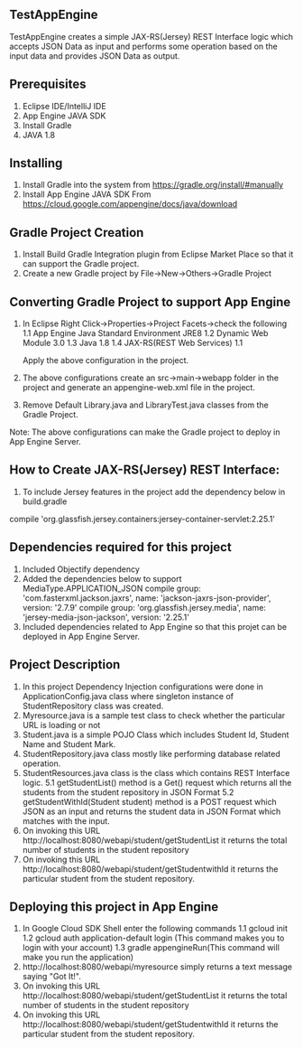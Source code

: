 ## TestAppEngine

TestAppEngine creates a simple JAX-RS(Jersey) REST Interface logic which accepts JSON Data as input and performs some operation 
based on the input data and provides JSON Data as output.

## Prerequisites
1. Eclipse IDE/IntelliJ IDE
2. App Engine JAVA SDK
3. Install Gradle
3. JAVA 1.8

## Installing
1. Install Gradle into the system from https://gradle.org/install/#manually
2. Install App Engine JAVA SDK From https://cloud.google.com/appengine/docs/java/download


## Gradle Project Creation
1. Install Build Gradle Integration plugin from Eclipse Market Place so that it can support the Gradle project.
2. Create a new Gradle project by File->New->Others->Gradle Project

## Converting Gradle Project to support App Engine
1. In Eclipse Right Click->Properties->Project Facets->check the following
   1.1 App Engine Java Standard Environment JRE8
   1.2 Dynamic Web Module 3.0
   1.3 Java 1.8
   1.4 JAX-RS(REST Web Services) 1.1

   Apply the above configuration in the project.
2. The above configurations create an src->main->webapp folder in the project and generate an appengine-web.xml file in the project.
3. Remove Default Library.java and LibraryTest.java classes from the Gradle Project.  

Note: The above configurations can make the Gradle project to deploy in App Engine Server.

## How to Create JAX-RS(Jersey) REST Interface:
1. To include Jersey features in the project add the dependency below in build.gradle
  
  compile 'org.glassfish.jersey.containers:jersey-container-servlet:2.25.1'

## Dependencies required for this project

1. Included Objectify dependency
2. Added the dependencies below to support MediaType.APPLICATION_JSON
   compile group: 'com.fasterxml.jackson.jaxrs', name: 'jackson-jaxrs-json-provider', version: '2.7.9'
   compile group: 'org.glassfish.jersey.media', name: 'jersey-media-json-jackson', version: '2.25.1'
3. Included dependencies related to App Engine so that this projet can be deployed in App Engine Server.

## Project Description
1. In this project Dependency Injection configurations were done in ApplicationConfig.java class
   where singleton instance of StudentRepository class was created.
2. Myresource.java is a sample test class to check whether the particular URL is loading or not
3. Student.java is a simple POJO Class which includes Student Id, Student Name and Student Mark.
4. StudentRepository.java class mostly like performing database related operation.
5. StudentResources.java class is the class which contains REST Interface logic.
   5.1 getStudentList() method is a Get() request which returns all the students from the student repository in JSON Format
   5.2 getStudentWithId(Student student) method is a POST request which JSON as an input and returns the student data in JSON Format
       which matches with the input. 
6. On invoking this URL http://localhost:8080/webapi/student/getStudentList it returns the total number of students in the student repository 
7. On invoking this URL http://localhost:8080/webapi/student/getStudentwithId it returns the particular student from the student repository.

## Deploying this project in App Engine
1. In Google Cloud SDK Shell enter the following commands
      1.1 gcloud init
      1.2 gcloud auth application-default login (This command makes you to login with your account)
      1.3 gradle appengineRun(This command will make you run the application)
2. http://localhost:8080/webapi/myresource simply returns a text message saying "Got It!".
3. On invoking this URL http://localhost:8080/webapi/student/getStudentList it returns the total number of students in the student repository 
4. On invoking this URL http://localhost:8080/webapi/student/getStudentwithId it returns the particular student from the student repository.    































